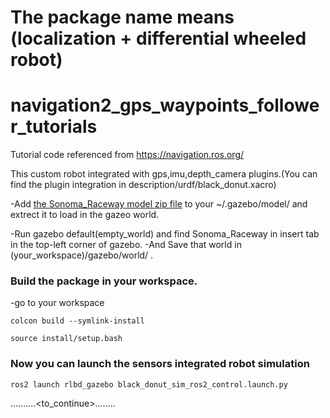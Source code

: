 # The package name means (localization + differential wheeled robot) 

# navigation2_gps_waypoints_follower_tutorials
Tutorial code referenced from https://navigation.ros.org/

This custom robot integrated with gps,imu,depth_camera plugins.(You can find the plugin integration in description/urdf/black_donut.xacro)

-Add [the Sonoma_Raceway model zip file](https://github.com/Htet-Wai-Yan-HWY/loc_diff/blob/main/Sonoma%20Raceway.zip) to your ~/.gazebo/model/ and extrect it to load in the gazeo world.

-Run gazebo default(empty_world) and find Sonoma_Raceway in insert tab in the top-left corner of gazebo.
-And Save that world in (your_workspace)/gazebo/world/ .

### Build the package in your workspace.

-go to your workspace

```
colcon build --symlink-install
```

```
source install/setup.bash
```

### Now you can launch the sensors integrated robot simulation 

```
ros2 launch rlbd_gazebo black_donut_sim_ros2_control.launch.py
```


..........<to_continue>........


